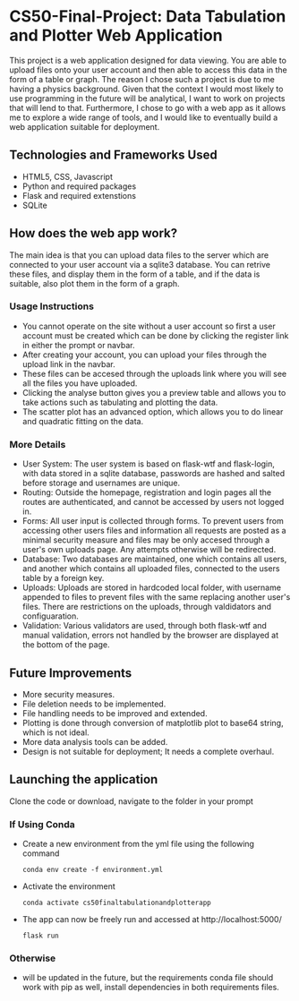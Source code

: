# CS50-Final-Project: Data Tabulation and Plotter Web Application

This project is a web application designed for data viewing. You are able to upload files onto your user account
and then able to access this data in the form of a table or graph. The reason I chose such a project is
due to me having a physics background. Given that the context I would most likely to use programming in the
future will be analytical, I want to work on projects that will lend to that. Furthermore, I chose to go with
a web app as it allows me to explore a wide range of tools, and I would like to eventually build a web
application suitable for deployment.

## Technologies and Frameworks Used

- HTML5, CSS, Javascript
- Python and required packages
- Flask and required extenstions
- SQLite

## How does the web app work?

The main idea is that you can upload data files to the server which are connected to your user account via a sqlite3
database. You can retrive these files, and display them in the form of a table, and if the data is suitable, also plot
them in the form of a graph.

### Usage Instructions

- You cannot operate on the site without a user account so first a user account must be created which can be done by clicking the register link
in either the prompt or navbar.
- After creating your account, you can upload your files through the upload link in the navbar.
- These files can be accesed through the uploads link where you will see all the files you have uploaded.
- Clicking the analyse button gives you a preview table and allows you to take actions such as tabulating and plotting the data.
- The scatter plot has an advanced option, which allows you to do linear and quadratic fitting on the data.

### More Details

- User System: The user system is based on flask-wtf and flask-login, with data stored in a sqlite database, passwords are hashed and salted before storage and usernames are
               unique.
- Routing: Outside the homepage, registration and login pages all the routes are authenticated, and cannot be accessed by users not logged in. 
- Forms: All user input is collected through forms. To prevent users from accessing other users files and information all requests are posted as a minimal security measure
         and files may be only accesed through a user's own uploads page. Any attempts otherwise will be redirected.
- Database: Two databases are maintained, one which contains all users, and another which contains all uploaded files, connected to the users table by a foreign key.
- Uploads: Uploads are stored in hardcoded local folder, with username appended to files to prevent files with the same replacing another user's files. There are
           restrictions on the uploads, through valdidators and configuaration.
- Validation: Various validators are used, through both flask-wtf and manual validation, errors not handled by the browser are displayed at the bottom of the page.
 
## Future Improvements

- More security measures.
- File deletion needs to be implemented.
- File handling needs to be improved and extended.
- Plotting is done through conversion of matplotlib plot to base64 string, which is not ideal.
- More data analysis tools can be added.
- Design is not suitable for deployment; It needs a complete overhaul.

## Launching the application

 Clone the code or download, navigate to the folder in your prompt

### If Using Conda

- Create a new environment from the yml file using the following command

    `conda env create -f environment.yml`
    
- Activate the environment

    `conda activate cs50finaltabulationandplotterapp`
    
- The app can now be freely run and accessed at http://localhost:5000/

    `flask run`
    
### Otherwise

- will be updated in the future, but the requirements conda file should work with pip as well, install dependencies in both requirements files.






